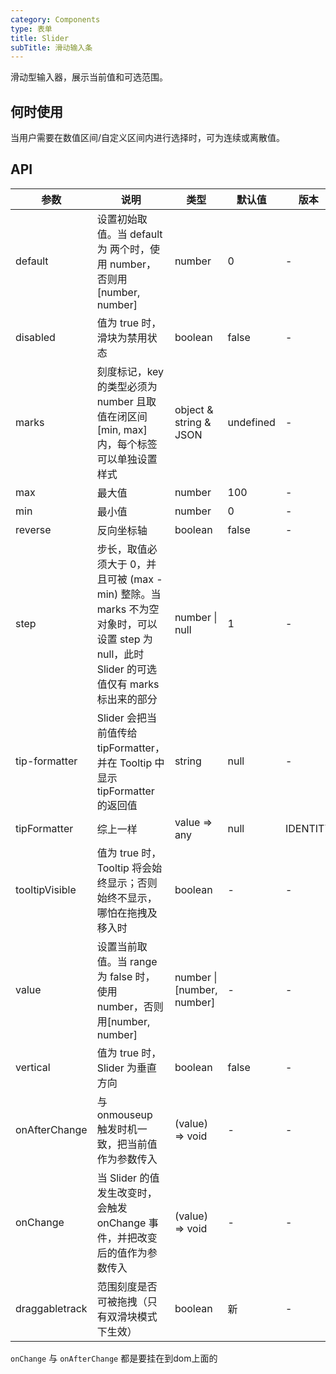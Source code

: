 ```yaml
---
category: Components
type: 表单
title: Slider
subTitle: 滑动输入条
---
```

滑动型输入器，展示当前值和可选范围。

## 何时使用
当用户需要在数值区间/自定义区间内进行选择时，可为连续或离散值。


## API 

| 参数    | 说明                                                                     | 类型   | 默认值 | 版本 |
| ------- | ------------------------------------------------------------------------ | ------ | ------ | ---- |
| default | 设置初始取值。当 default 为 两个时，使用 number，否则用 [number, number] | number | 0      | -    |
disabled	|值为 true 时，滑块为禁用状态|	boolean|	false|-
marks|刻度标记，key 的类型必须为 number 且取值在闭区间 [min, max] 内，每个标签可以单独设置样式 |object & string & JSON | undefined | -
max|	最大值|	number|	100	|-
min	|最小值	|number|	0|-
reverse|	反向坐标轴|	boolean|	false|	-
step|	步长，取值必须大于 0，并且可被 (max - min) 整除。当 marks 不为空对象时，可以设置 step 为 null，此时 Slider 的可选值仅有 marks 标出来的部分|	number \| null|	1|-
tip-formatter|	Slider 会把当前值传给 tipFormatter，并在 Tooltip 中显示 tipFormatter 的返回值	|string | null|	-
tipFormatter | 综上一样 | value => any |  null |IDENTITY
tooltipVisible|	值为 true 时，Tooltip 将会始终显示；否则始终不显示，哪怕在拖拽及移入时|	boolean	|-|-
value	|设置当前取值。当 range 为 false 时，使用 number，否则用[number, number]	| number \| [number, number]	|-|-
vertical|	值为 true 时，Slider 为垂直方向	|boolean|	false	| -
onAfterChange|	与 onmouseup 触发时机一致，把当前值作为参数传入|	(value) => void|	-	|-
onChange|	当 Slider 的值发生改变时，会触发 onChange 事件，并把改变后的值作为参数传入	|(value) => void|	-|-
draggabletrack|范围刻度是否可被拖拽（只有双滑块模式下生效）|boolean | 新 |-
`onChange` 与 `onAfterChange` 都是要挂在到dom上面的 